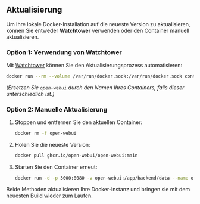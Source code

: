 ## Aktualisierung

Um Ihre lokale Docker-Installation auf die neueste Version zu aktualisieren, können Sie entweder **Watchtower** verwenden oder den Container manuell aktualisieren.

### Option 1: Verwendung von Watchtower

Mit [Watchtower](https://containrrr.dev/watchtower/) können Sie den Aktualisierungsprozess automatisieren:

```bash
docker run --rm --volume /var/run/docker.sock:/var/run/docker.sock containrrr/watchtower --run-once open-webui
```

_(Ersetzen Sie `open-webui` durch den Namen Ihres Containers, falls dieser unterschiedlich ist.)_

### Option 2: Manuelle Aktualisierung

1. Stoppen und entfernen Sie den aktuellen Container:

   ```bash
   docker rm -f open-webui
   ```

2. Holen Sie die neueste Version:

   ```bash
   docker pull ghcr.io/open-webui/open-webui:main
   ```

3. Starten Sie den Container erneut:

   ```bash
   docker run -d -p 3000:8080 -v open-webui:/app/backend/data --name open-webui ghcr.io/open-webui/open-webui:main
   ```

Beide Methoden aktualisieren Ihre Docker-Instanz und bringen sie mit dem neuesten Build wieder zum Laufen.
